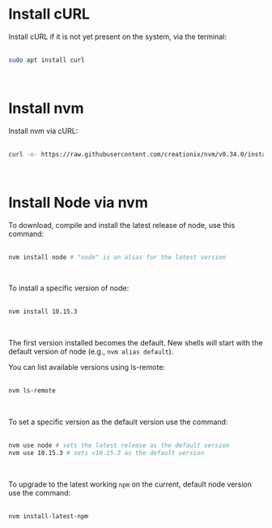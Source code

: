 <!-- TITLE: Install Node.js -->
<!-- SUBTITLE: ...on Linux Ubuntu 18.04 LTS using Node Version Manager (NVM) -->

# Install cURL
Install cURL if it is not yet present on the system, via the terminal:<br><br>

```bash
sudo apt install curl
```
<br>

# Install nvm
Install nvm via cURL:<br><br>

```bash
curl -o- https://raw.githubusercontent.com/creationix/nvm/v0.34.0/install.sh | bash
```
<br>

# Install Node via nvm
To download, compile and install the latest release of node, use this command:<br><br>

```bash
nvm install node # "node" is an alias for the latest version
```
<br>

To install a specific version of node:<br><br>

```bash
nvm install 10.15.3
```
<br>

The first version installed becomes the default. New shells will start with the default version of node (e.g., ```nvm alias default```).

You can list available versions using ls-remote:<br><br>

```bash
nvm ls-remote
```
<br>

To set a specific version as the default version use the command:<br><br>

```bash
nvm use node # sets the latest release as the default version
nvm use 10.15.3 # sets v10.15.3 as the default version
```
<br>

To upgrade to the latest working `npm` on the current, default node version use the command:<br><br>

```bash
nvm install-latest-npm
```
<br>